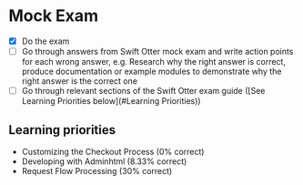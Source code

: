 # Mock Exam

* [x] Do the exam
* [ ] Go through answers from Swift Otter mock exam and write action points for each wrong answer, e.g. Research why the right answer is correct, produce documentation or example modules to demonstrate why the right answer is the correct one
* [ ] Go through relevant sections of the Swift Otter exam guide ([See Learning Priorities below](#Learning Priorities))

## Learning priorities

* Customizing the Checkout Process (0% correct)
* Developing with Adminhtml (8.33% correct)
* Request Flow Processing (30% correct)
